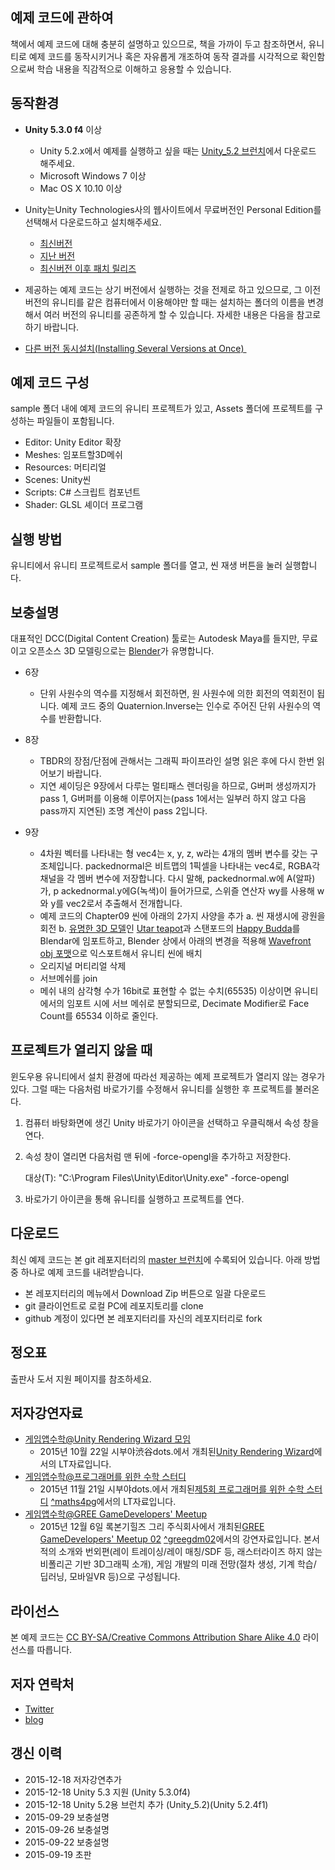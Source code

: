 ## 예제 코드에 관하여
책에서 예제 코드에 대해 충분히 설명하고 있으므로, 책을 가까이 두고 참조하면서, 유니티로 예제 코드를 동작시키거나 혹은 자유롭게 개조하여 동작 결과를 시각적으로 확인함으로써 학습 내용을 직감적으로 이해하고 응용할 수 있습니다. 

## 동작환경

* **Unity 5.3.0 f4**  이상 
	 - Unity 5.2.x에서 예제를 실행하고 싶을 때는 [Unity\_5.2 브런치][1]에서 다운로드 해주세요.
	- Microsoft Windows 7 이상 
	- Mac OS X 10.10 이상 


* Unity는Unity Technologies사의 웹사이트에서 무료버전인 Personal Edition를 선택해서 다운로드하고 설치해주세요. 
	- [최신버전][2]
	- [지난 버전][3]
	- [최신버전 이후 패치 릴리즈][4]
* 제공하는 예제 코드는 상기 버전에서 실행하는 것을 전제로 하고 있으므로, 그 이전 버전의 유니티를 같은 컴퓨터에서 이용해야만 할 때는 설치하는 폴더의 이름을 변경해서 여러 버전의 유니티를 공존하게 할 수 있습니다. 자세한 내용은 다음을 참고로 하기 바랍니다. 
* [다른 버전 동시설치(Installing Several Versions at Once) ][5]

## 예제 코드 구성
sample 폴더 내에 예제 코드의 유니티 프로젝트가 있고, Assets 폴더에 프로젝트를 구성하는 파일들이 포함됩니다.

- Editor: Unity Editor 확장 
- Meshes: 임포트할3D메쉬
- Resources: 머티리얼
- Scenes: Unity씬
- Scripts: C# 스크립트 컴포넌트
- Shader: GLSL 셰이더 프로그램

## 실행 방법
유니티에서 유니티 프로젝트로서 sample 폴더를 열고, 씬 재생 버튼을 눌러 실행합니다.

## 보충설명
대표적인 DCC(Digital Content Creation) 툴로는 Autodesk Maya를 들지만, 무료이고 오픈소스 3D 모델링으로는 [Blender][6]가 유명합니다. 

* 6장
	- 단위 사원수의 역수를 지정해서 회전하면, 원 사원수에 의한 회전의 역회전이 됩니다. 예제 코드 중의 Quaternion.Inverse는 인수로 주어진 단위 사원수의 역수를 반환합니다.

* 8장
	- TBDR의 장점/단점에 관해서는 그래픽 파이프라인 설명 읽은 후에 다시 한번 읽어보기 바랍니다. 
	- 지연 셰이딩은 9장에서 다루는 멀티패스 렌더링을 하므로, G버퍼 생성까지가 pass 1, G버퍼를 이용해 이루어지는(pass 1에서는 일부러 하지 않고 다음 pass까지 지연된) 조명 계산이 pass 2입니다.

* 9장
	 - 4차원 벡터를 나타내는 형  vec4는  x, y, z, w라는 4개의 멤버 변수를 갖는 구조체입니다. packednormal은 비트맵의 1픽셀을 나타내는 vec4로, RGBA각 채널을 각 멤버 변수에 저장합니다. 다시 말해, packednormal.w에 A(알파)가, p ackednormal.y에G(녹색)이 들어가므로, 스위즐 연산자 wy를 사용해 w와 y를 vec2로서 추출해서 전개합니다.
	- 예제 코드의 Chapter09 씬에 아래의 2가지 사양을 추가 
		a. 씬 재생시에 광원을 회전
		b. [유명한 3D 모델][7]인 [Utar teapot][8]과 스탠포드의 [Happy Budda][9]를 Blendar에 임포트하고, Blender 상에서 아래의 변경을 적용해 [Wavefront obj 포맷][10]으로 익스포트해서 유니티 씬에 배치 
	- 오리지널 머티리얼 삭제 
	- 서브메쉬를 join
	- 메쉬 내의 삼각형 수가 16bit로 표현할 수 없는 수치(65535) 이상이면 유니티에서의 임포트 시에 서브 메쉬로 분할되므로, Decimate Modifier로 Face Count를 65534 이하로 줄인다. 
			  
## 프로젝트가 열리지 않을 때
윈도우용 유니티에서 설치 환경에 따라선 제공하는 예제 프로젝트가 열리지 않는 경우가 있다. 그럴 때는 다음처럼 바로가기를 수정해서 유니티를 실행한 후 프로젝트를 불러온다. 

1. 컴퓨터 바탕화면에 생긴 Unity 바로가기 아이콘을 선택하고 우클릭해서 속성 창을 연다. 
2. 속성 창이 열리면 다음처럼 맨 뒤에 -force-opengl을 추가하고 저장한다. 

	대상(T): "C:\Program Files\Unity\Editor\Unity.exe" -force-opengl

3. 바로가기 아이콘을 통해 유니티를 실행하고 프로젝트를 연다.

## 다운로드
최신 예제 코드는 본 git 레포지터리의 [master 브런치][11]에 수록되어 있습니다.
아래 방법 중 하나로 예제 코드를 내려받습니다.

* 본 레포지터리의 메뉴에서 Download Zip 버튼으로 일괄 다운로드
* git 클라이언트로 로컬 PC에 레포지토리를 clone
* github 계정이 있다면 본 레포지터리를 자신의 레포지터리로 fork


## 정오표
출판사 도서 지원 페이지를 참조하세요. 

## 저자강연자료

* [게임앱수학@Unity Rendering Wizard 모임][12]
	- 2015년 10월 22일 시부야渋谷dots.에서 개최된[Unity Rendering Wizard][13]에서의 LT자료입니다.
* [게임앱수학@프로그래머를 위한 수학 스터디][14]
	- 2015년 11월 21일 시부야dots.에서 개최된[제5회 프로그래머를 위한 수학 스터디][15] [^maths4pg](https://twitter.com/hashtag/maths4pg?src=hash)에서의 LT자료입니다.
* [게임앱수학@GREE GameDevelopers' Meetup][16]
	- 2015년 12월 6일 록본기힐즈 그리 주식회사에서 개최된[GREE GameDevelopers' Meetup 02][17] [^greegdm02](https://twitter.com/hashtag/greegdm02?src=hash)에서의 강연자료입니다. 본서적의 소개와 번외편(레이 트레이싱/레이 매칭/SDF 등, 래스터라이즈 하지 않는 비폴리곤 기반 3D그래픽 소개), 게임 개발의 미래 전망(절차 생성, 기계 학습/ 딥러닝, 모바일VR 등)으로 구성됩니다.

## 라이선스

본 예제 코드는 [CC BY-SA/Creative Commons Attribution Share Alike 4.0][18] 라이선스를 따릅니다.

## 저자 연락처

* [Twitter][19]
* [blog][20]

## 갱신 이력

* 2015-12-18 저자강연추가
* 2015-12-18 Unity 5.3 지원 (Unity 5.3.0f4)
* 2015-12-18 Unity 5.2용 브런치 추가 (Unity\_5.2)(Unity 5.2.4f1)
* 2015-09-29 보충설명
* 2015-09-26 보충설명
* 2015-09-22 보충설명
* 2015-09-19 초판 





[1]:	https://github.com/ryukbk/mobile_game_math_unity/tree/Unity_5.2
[2]:	https://unity3d.com/kr/get-unity/download
[3]:	https://unity3d.com/kr/get-unity/download/archive
[4]:	https://unity3d.com/kr/unity/qa/patch-releases
[5]:	http://docs.unity3d.com/kr/current/Manual/InstallingUnity.html
[6]:	https://www.blender.org/
[7]:	https://en.wikipedia.org/wiki/List_of_common_3D_test_models
[8]:	https://en.wikipedia.org/wiki/Utah%5C_teapot
[9]:	http://graphics.stanford.edu/data/3Dscanrep/
[10]:	https://en.wikipedia.org/wiki/Wavefront_.obj_file
[11]:	https://github.com/ryukbk/mobile_game_math_unity/tree/master
[12]:	http://www.slideshare.net/ryukbk/unity-rendering-wizard
[13]:	http://eventdots.jp/event/571325
[14]:	http://www.slideshare.net/ryukbk/ss-55366793
[15]:	http://eventdots.jp/event/571642
[16]:	http://www.slideshare.net/ryukbk/gree-gamedevelopers-meetup
[17]:	http://greegdm02.peatix.com/
[18]:	https://creativecommons.org/licenses/by-sa/4.0/deed.ja
[19]:	https://twitter.com/ryukbk
[20]:	http://ryukbk.blogspot.jp/